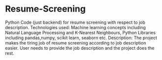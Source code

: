 # Resume-Screening
Python Code (just backend) for resume screening with respect to job description. 
Technologies used: Machine learning concepts including Natural Language Processing and K-Nearest Neighbours, Python Libraries including pandas,numpy, scikit learn, seaborn etc.
Description: The project makes the tiring job of resume screening according to job description easier. User needs to provide the job description and the project does the rest.
